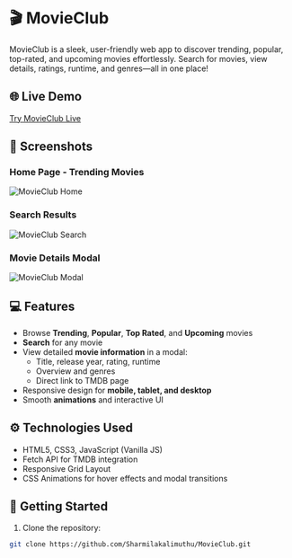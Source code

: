 # 🎬 MovieClub

MovieClub is a sleek, user-friendly web app to discover trending, popular, top-rated, and upcoming movies effortlessly. Search for movies, view details, ratings, runtime, and genres—all in one place!

## 🌐 Live Demo
[Try MovieClub Live](https://sharmilakalimuthu.github.io/MovieClub/)

## 📸 Screenshots

### Home Page - Trending Movies
![MovieClub Home](https://via.placeholder.com/800x450.png?text=MovieClub+Home+Page)

### Search Results
![MovieClub Search](https://via.placeholder.com/800x450.png?text=Movie+Search+Results)

### Movie Details Modal
![MovieClub Modal](https://via.placeholder.com/800x450.png?text=Movie+Details+Modal)

## 💻 Features

- Browse **Trending**, **Popular**, **Top Rated**, and **Upcoming** movies
- **Search** for any movie
- View detailed **movie information** in a modal:
  - Title, release year, rating, runtime
  - Overview and genres
  - Direct link to TMDB page
- Responsive design for **mobile, tablet, and desktop**
- Smooth **animations** and interactive UI

## ⚙️ Technologies Used

- HTML5, CSS3, JavaScript (Vanilla JS)
- Fetch API for TMDB integration
- Responsive Grid Layout
- CSS Animations for hover effects and modal transitions

## 🔑 Getting Started

1. Clone the repository:
```bash
git clone https://github.com/Sharmilakalimuthu/MovieClub.git
